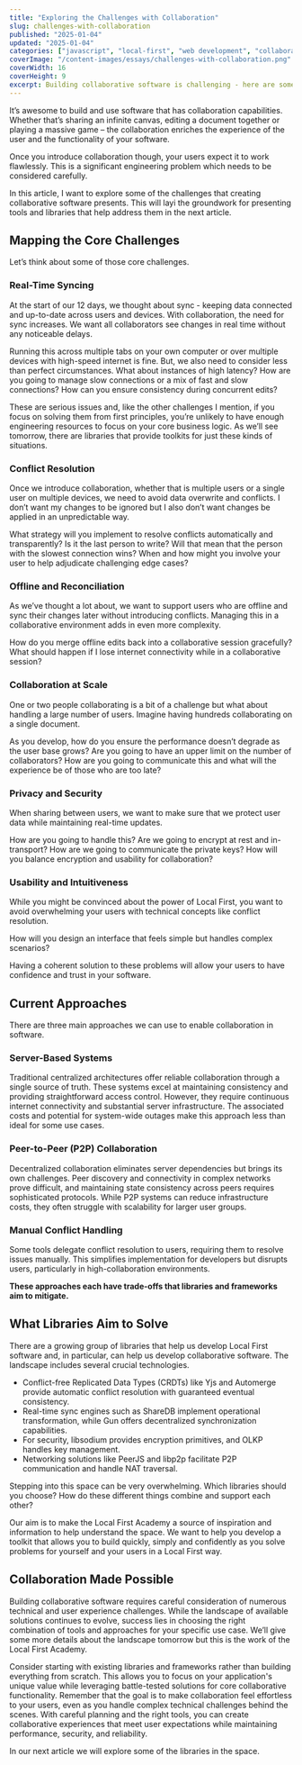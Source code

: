 ```yaml
---
title: "Exploring the Challenges with Collaboration"
slug: challenges-with-collaboration 
published: "2025-01-04"
updated: "2025-01-04"
categories: ["javascript", "local-first", "web development", "collaboration"]
coverImage: "/content-images/essays/challenges-with-collaboration.png"
coverWidth: 16
coverHeight: 9
excerpt: Building collaborative software is challenging - here are some of the problems
---
```

It’s awesome to build and use software that has collaboration capabilities. Whether that’s sharing an infinite canvas, editing a document together or playing a massive game – the collaboration enriches the experience of the user and the functionality of your software.

Once you introduce collaboration though, your users expect it to work flawlessly. This is a significant engineering problem which needs to be considered carefully.

In this article, I want to explore some of the challenges that creating collaborative software presents. This will layi the groundwork for presenting tools and libraries that help address them in the next article.

## Mapping the Core Challenges

Let’s think about some of those core challenges.

### Real-Time Syncing

At the start of our 12 days, we thought about sync - keeping data connected and up-to-date across users and devices. With collaboration, the need for sync increases. We want all collaborators see changes in real time without any noticeable delays.

Running this across multiple tabs on your own computer or over multiple devices with high-speed internet is fine. But, we also need to consider less than perfect circumstances. What about instances of high latency? How are you going to manage slow connections or a mix of fast and slow connections? How can you ensure consistency during concurrent edits?

These are serious issues and, like the other challenges I mention, if you focus on solving them from first principles, you’re unlikely to have enough engineering resources to focus on your core business logic. As we’ll see tomorrow, there are libraries that provide toolkits for just these kinds of situations.

### Conflict Resolution

Once we introduce collaboration, whether that is multiple users or a single user on multiple devices, we need to avoid data overwrite and conflicts. I don’t want my changes to be ignored but I also don’t want changes be applied in an unpredictable way.

What strategy will you implement to resolve conflicts automatically and transparently? Is it the last person to write? Will that mean that the person with the slowest connection wins? When and how might you involve your user to help adjudicate challenging edge cases?

### Offline and Reconciliation

As we’ve thought a lot about, we want to support users who are offline and sync their changes later without introducing conflicts. Managing this in a collaborative environment adds in even more complexity.

How do you merge offline edits back into a collaborative session gracefully? What should happen if I lose internet connectivity while in a collaborative session?

### Collaboration at Scale

One or two people collaborating is a bit of a challenge but what about handling a large number of users. Imagine having hundreds collaborating on a single document.

As you develop, how do you ensure the performance doesn’t degrade as the user base grows? Are you going to have an upper limit on the number of collaborators? How are you going to communicate this and what will the experience be of those who are too late?

### Privacy and Security

When sharing between users, we want to make sure that we protect user data while maintaining real-time updates.

How are you going to handle this? Are we going to encrypt at rest and in-transport? How are we going to communicate the private keys? How will you balance encryption and usability for collaboration?

### Usability and Intuitiveness

While you might be convinced about the power of Local First, you want to avoid overwhelming your users with technical concepts like conflict resolution.

How will you design an interface that feels simple but handles complex scenarios?

Having a coherent solution to these problems will allow your users to have confidence and trust in your software.

## Current Approaches

There are three main approaches we can use to enable collaboration in software.

### Server-Based Systems

Traditional centralized architectures offer reliable collaboration through a single source of truth. These systems excel at maintaining consistency and providing straightforward access control. However, they require continuous internet connectivity and substantial server infrastructure. The associated costs and potential for system-wide outages make this approach less than ideal for some use cases.

### Peer-to-Peer (P2P) Collaboration

Decentralized collaboration eliminates server dependencies but brings its own challenges. Peer discovery and connectivity in complex networks prove difficult, and maintaining state consistency across peers requires sophisticated protocols. While P2P systems can reduce infrastructure costs, they often struggle with scalability for larger user groups.

### Manual Conflict Handling

Some tools delegate conflict resolution to users, requiring them to resolve issues manually. This simplifies implementation for developers but disrupts users, particularly in high-collaboration environments.

**These approaches each have trade-offs that libraries and frameworks aim to mitigate.**

## What Libraries Aim to Solve

There are a growing group of libraries that help us develop Local First software and, in particular, can help us develop collaborative software. The landscape includes several crucial technologies. 

- Conflict-free Replicated Data Types (CRDTs) like Yjs and Automerge provide automatic conflict resolution with guaranteed eventual consistency.
- Real-time sync engines such as ShareDB implement operational transformation, while Gun offers decentralized synchronization capabilities.
- For security, libsodium provides encryption primitives, and OLKP handles key management.
- Networking solutions like PeerJS and libp2p facilitate P2P communication and handle NAT traversal.

Stepping into this space can be very overwhelming. Which libraries should you choose? How do these different things combine and support each other?

Our aim is to make the Local First Academy a source of inspiration and information to help understand the space. We want to help you develop a toolkit that allows you to build quickly, simply and confidently as you solve problems for yourself and your users in a Local First way.

## Collaboration Made Possible

Building collaborative software requires careful consideration of numerous technical and user experience challenges. While the landscape of available solutions continues to evolve, success lies in choosing the right combination of tools and approaches for your specific use case. We’ll give some more details about the landscape tomorrow but this is the work of the Local First Academy.

Consider starting with existing libraries and frameworks rather than building everything from scratch. This allows you to focus on your application's unique value while leveraging battle-tested solutions for core collaborative functionality. Remember that the goal is to make collaboration feel effortless to your users, even as you handle complex technical challenges behind the scenes. With careful planning and the right tools, you can create collaborative experiences that meet user expectations while maintaining performance, security, and reliability.

In our next article we will explore some of the libraries in the space.